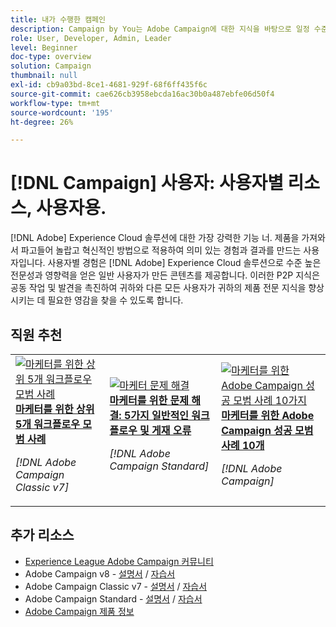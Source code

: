 ```yaml
---
title: 내가 수행한 캠페인
description: Campaign by You는 Adobe Campaign에 대한 지식을 바탕으로 일정 수준의 전문 지식과 영향력을 확보한 일반 사용자가 만든 사용자 생성 콘텐츠를 제공합니다.
role: User, Developer, Admin, Leader
level: Beginner
doc-type: overview
solution: Campaign
thumbnail: null
exl-id: cb9a03bd-8ce1-4681-929f-68f6ff435f6c
source-git-commit: cae626cb3958ebcda16ac30b0a487ebfe06d50f4
workflow-type: tm+mt
source-wordcount: '195'
ht-degree: 26%

---
```


# [!DNL Campaign] 사용자: 사용자별 리소스, 사용자용.

[!DNL Adobe] Experience Cloud 솔루션에 대한 가장 강력한 기능 너. 제품을 가져와서 파고들어 놀랍고 혁신적인 방법으로 적용하여 의미 있는 경험과 결과를 만드는 사용자입니다. 사용자별 경험은 [!DNL Adobe] Experience Cloud 솔루션으로 수준 높은 전문성과 영향력을 얻은 일반 사용자가 만든 콘텐츠를 제공합니다. 이러한 P2P 지식은 공동 작업 및 발견을 촉진하여 귀하와 다른 모든 사용자가 귀하의 제품 전문 지식을 향상시키는 데 필요한 영감을 찾을 수 있도록 합니다.

<div id="recs-overview-body-1"></div>
<div id="recs-overview-body-2"></div>
<div id="recs-overview-body-3"></div>
<div id="recs-overview-body-4"></div>
<div id="recs-overview-body-5"></div>
<div id="recs-overview-body-6"></div>

<div id="staff-picks-section">

## 직원 추천

<table>
<tr>
  <td>
    <a href="/help/campaign/ac-v7/workflow-best-practices-for-marketers.md">
      <img alt="마케터를 위한 상위 5개 워크플로우 모범 사례" src="https://video.tv.adobe.com/v/3410837?format=jpeg" />
    </a>
    <div>
      <a href="/help/campaign/ac-v7/workflow-best-practices-for-marketers.md">
    <strong>마케터를 위한 상위 5개 워크플로우 모범 사례</strong>
    </a>
    </div>
    <p>
    <em>[!DNL Adobe Campaign Classic v7]</em>
    <p>
  </td>
  <td>
    <a href="/help/campaign/acs/troubleshooting-for-marketers.md">
      <img alt="마케터 문제 해결" src="https://cdn.experienceleague.adobe.com/thumb/docs-campaign.png" />
    </a>
    <div>
      <a href="/help/campaign/acs/troubleshooting-for-marketers.md">
    <strong>마케터를 위한 문제 해결: 5가지 일반적인 워크플로우 및 게재 오류</strong>
    </a>
    </div>
    <p>
    <em>[!DNL Adobe Campaign Standard]</em>
    <p>
  </td>
  <td>
    <a href="/help/campaign/10-best-practices-for-marketers.md">
      <img alt="마케터를 위한 Adobe Campaign 성공 모범 사례 10가지" src="https://cdn.experienceleague.adobe.com/thumb/docs-campaign.png" />
    </a>
    <div>
      <a href="/help/campaign/10-best-practices-for-marketers.md">
    <strong>마케터를 위한 Adobe Campaign 성공 모범 사례 10개</strong>
    </a>
    </div>
    <p>
    <em>[!DNL Adobe Campaign]</em>
    <p>
  </td>
</tr>
</table>

</div>

## 추가 리소스

* [Experience League Adobe Campaign 커뮤니티](https://experienceleaguecommunities.adobe.com/t5/adobe-analytics/ct-p/adobe-analytics-community)
* Adobe Campaign v8 - [설명서](https://experienceleague.adobe.com/docs/campaign-v8.html) / [자습서](https://experienceleague.adobe.com/docs/campaign-learn/tutorials/overview.html?lang=ko-KR)
* Adobe Campaign Classic v7 - [설명서](https://experienceleague.adobe.com/docs/campaign-classic.html) / [자습서](https://experienceleague.adobe.com/docs/campaign-classic-learn/tutorials/overview.html?lang=ko)
* Adobe Campaign Standard - [설명서](https://experienceleague.adobe.com/docs/campaign-standard.html) / [자습서](https://experienceleague.adobe.com/docs/campaign-standard-learn/tutorials/overview.html?lang=ko)
* [Adobe Campaign 제품 정보](https://business.adobe.com/products/campaign/adobe-campaign.html)
